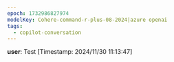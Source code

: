 ```yaml
---
epoch: 1732986827974
modelKey: Cohere-command-r-plus-08-2024|azure openai
tags:
  - copilot-conversation
---
```


**user**: Test
[Timestamp: 2024/11/30 11:13:47]